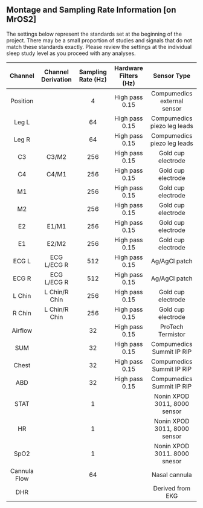 ## Montage and Sampling Rate Information [on MrOS2]

The settings below represent the standards set at the beginning of the project. There may be a small proportion of studies and signals that do not match these standards exactly. Please review the settings at the individual sleep study level as you proceed with any analyses.

|   Channel    |   Channel Derivation  |  Sampling Rate (Hz)  |  Hardware Filters (Hz)  |         Sensor Type          |
|:------------:|:---------------------:|:--------------------:|:-----------------------:|:----------------------------:|
| Position     |                       |    4                 |  High pass 0.15         | Compumedics external sensor  |
| Leg L        |                       |   64                 |  High pass 0.15         | Compumedics piezo leg leads  |
| Leg R        |                       |   64                 |  High pass 0.15         | Compumedics piezo leg leads  |
| C3           | C3/M2                 |  256                 |  High pass 0.15         | Gold cup electrode           |
| C4           | C4/M1                 |  256                 |  High pass 0.15         | Gold cup electrode           |
| M1           |                       |  256                 |  High pass 0.15         | Gold cup electrode           |
| M2           |                       |  256                 |  High pass 0.15         | Gold cup electrode           |
| E2           | E1/M1                 |  256                 |  High pass 0.15         | Gold cup electrode           |
| E1           | E2/M2                 |  256                 |  High pass 0.15         | Gold cup electrode           |
| ECG L        | ECG L/ECG R           |  512                 |  High pass 0.15         | Ag/AgCl patch                |
| ECG R        | ECG L/ECG R           |  512                 |  High pass 0.15         | Ag/AgCl patch                |
| L Chin       | L Chin/R Chin         |  256                 |  High pass 0.15         | Gold cup electrode           |
| R Chin       | L Chin/R Chin         |  256                 |  High pass 0.15         | Gold cup electrode           |
| Airflow      |                       |   32                 |  High pass 0.15         | ProTech Termistor            |
| SUM          |                       |   32                 |  High pass 0.15         | Compumedics Summit IP RIP    |
| Chest        |                       |   32                 |  High pass 0.15         | Compumedics Summit IP RIP    |
| ABD          |                       |   32                 |  High pass 0.15         | Compumedics Summit IP RIP    |
| STAT         |                       |    1                 |                         | Nonin XPOD 3011, 8000 sensor |
| HR           |                       |    1                 |                         | Nonin XPOD 3011, 8000 sensor |
| SpO2         |                       |    1                 |                         | Nonin XPOD 3011. 8000 snesor |
| Cannula Flow |                       |   64                 |                         | Nasal cannula                |
| DHR          |                       |                      |                         | Derived from EKG             |
